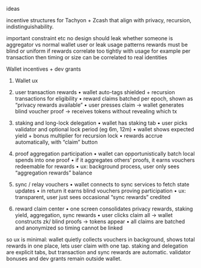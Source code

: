 ideas

 incentive structures for Tachyon + Zcash that align with privacy, recursion, indistinguishability.

important constraint etc
no design should leak whether someone is aggregator vs normal wallet user or leak usage patterns rewards must be blind or uniform if rewards correlate too tightly with usage for example per transaction then timing or size can be correlated to real identities

Wallet incentives + dev grants

1. Wallet ux 


1. user transaction rewards
	•	wallet auto-tags shielded + recursion transactions for eligibility
	•	reward claims batched per epoch, shown as “privacy rewards available”
	•	user presses claim → wallet generates blind voucher proof → receives tokens without revealing which tx

2. staking and long-lock delegation
	•	wallet has staking tab
	•	user picks validator and optional lock period (eg 6m, 12m)
	•	wallet shows expected yield + bonus multiplier for recursion lock
	•	rewards accrue automatically, with “claim” button

3. proof aggregation participation
	•	wallet can opportunistically batch local spends into one proof
	•	if it aggregates others’ proofs, it earns vouchers redeemable for rewards
	•	ux: background process, user only sees “aggregation rewards” balance

4. sync / relay vouchers
	•	wallet connects to sync services to fetch state updates
	•	in return it earns blind vouchers proving participation
	•	ux: transparent, user just sees occasional “sync rewards” credited

5. reward claim center
	•	one screen consolidates privacy rewards, staking yield, aggregation, sync rewards
	•	user clicks claim all → wallet constructs zk/ blind proofs → tokens appear
	•	all claims are batched and anonymized so timing cannot be linked

so ux is minimal: wallet quietly collects vouchers in background, shows total rewards in one place, lets user claim with one tap. staking and delegation are explicit tabs, but transaction and sync rewards are automatic. validator bonuses and dev grants remain outside wallet.